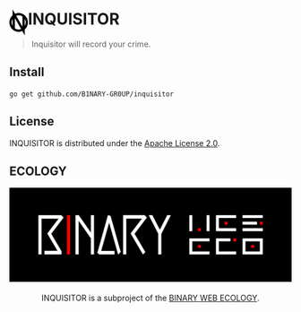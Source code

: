 <h1>
  <img src="images/logo.svg" align="left" height="46px" alt="INQUISITOR logo"/>
  <span>INQUISITOR</span>
</h1>

> Inquisitor will record your crime.

## Install

```shell
go get github.com/B1NARY-GR0UP/inquisitor
```

## License

INQUISITOR is distributed under the [Apache License 2.0](./LICENSE).

## ECOLOGY

<p align="center">
<img src="https://github.com/justlorain/justlorain/blob/main/images/BINARY-WEB-ECO.png" alt="BINARY-WEB-ECO"/>
<br/><br/>
INQUISITOR is a subproject of the <a href="https://github.com/B1NARY-GR0UP">BINARY WEB ECOLOGY</a>.
</p>